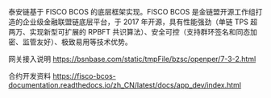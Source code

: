 泰安链基于 FISCO BCOS 的底层框架实现。FISCO BCOS 是金链盟开源工作组打造的企业级金融联盟链底层平台，于 2017 年开源，具有性能强劲（单链 TPS 超两万、实现新型可扩展的 RPBFT 共识算法）、安全可控（支持群环签名和同态加密、监管友好）、极致易用等技术优势。




网关接入说明
https://bsnbase.com/static/tmpFile/bzsc/openper/7-3-2.html

合约开发资料
https://fisco-bcos-documentation.readthedocs.io/zh_CN/latest/docs/app_dev/index.html
